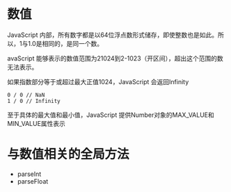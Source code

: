 # 数值

JavaScript 内部，所有数字都是以64位浮点数形式储存，即使整数也是如此。所以，1与1.0是相同的，是同一个数。


avaScript 能够表示的数值范围为21024到2-1023（开区间），超出这个范围的数无法表示。

如果指数部分等于或超过最大正值1024，JavaScript 会返回Infinity

```
0 / 0 // NaN
1 / 0 // Infinity
```

至于具体的最大值和最小值，JavaScript 提供Number对象的MAX_VALUE和MIN_VALUE属性表示



与数值相关的全局方法
============

* parseInt
* parseFloat